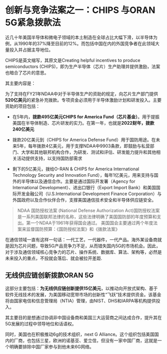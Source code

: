 # 创新与竞争法案之一：CHIPS 与ORAN 5G紧急拨款法

近几十年美国半导体和微电子领域的本土制造在全球占比大幅下滑，以半导体为例，从1990年的37%降至目前的12%。而包括中国在内的外国竞争者在此领域大量投入并占据主导地位。

CHIPS是英文缩写，其原文是Creating helpful incentives to produce semiconductors (CHIPS)，即为生产半导体（芯片）生产助理并提供激励，法案也暗合了芯片的意思。

其主要内容是：

为了支持在FY21年NDAA中对于半导体生产的资助的规定，向芯片生产部门提供**520亿美元**的紧急补充拨款。专项资金必须用于半导体激励计划和研发投入。主要资助的项目包括：

- 在5年内，**拨款495亿美元CHIPS for America Fund（芯片基金）**。用于提振美国在半导体制造、芯片研发的实力。在第一年，也就是**2022财年，拨款240亿美元**

- 拨款20亿美元到（CHIPS for America Defense Fund）用于国防用途。在未来5年，每年拨款4亿美元，用于支撑NDAA中9903条款，即鼓励与私营部门、大学和其他联邦机构合作，为研发、测试和评估、研发能力提升和其他相关活动提供支持，以支持国防部需求

- 剩下的5亿美元，拨给O-RAN & CHIPS for America International Technology Security and Innovation Fund），每年1亿美元，用来支持与国外的半导体以及通信合作。主要是通过国际开发署（Agency for International Development）、进出口银行（Export Import Bank）和美国国际开发金融公司（U.S.International Development Finance Corporation）与外国政府以及合作伙伴合作，支撑美国通信技术安全和半导体供应链安全。

> NDAA 国防授权法案 (National Defense Authorization Act)国防授权法案是一系列美国联邦法律的名称，这些法律明确了美国国防部的年度预算和支出。第一个NDAA于1961年获得国会通过。 美国国会主要通过两个年度法案来监督国防预算：《国防授权法案》和《拨款法案》

在通信领域一直有这样一句话：一代工艺，一代器件，一代产品。海外某设备商就是因为芯片问题，导致5G产品竞争力不足，从而错失国内5G的市场机会。因此，对于涉及通信领域核心竞争力的芯片、操作系统、数据库、算法、架构等，必然是未来投入的重点，不投就会落后、就会被拉开差距.

## 无线供应链创新拨款ORAN 5G

这部分主要包括：**为无线供应链创新提供15亿美元**，以推动向开放式架构、基于软件无线技术的发展，为美国移动宽带市场的创新性“飞跃”技术提供资金。该基金将由国家电信和信息管理局（NTIA）管理，由NIST、DHS和IARPA等机构提供投入。

其主要目的是想通过协调非中国设备商和美国三大运营商之间达成合作，提升其在5G发展的过程中领导地位和话语权。

同时，美国也在积极推动6g的技术组织，next G Alliance。这个组织包括美国国内的厂商，也包括三星，欧洲的诺基亚、爱立信，但没有一家中国厂商，这就是一个明确要排除中国厂家参与到他未来6G网络。
